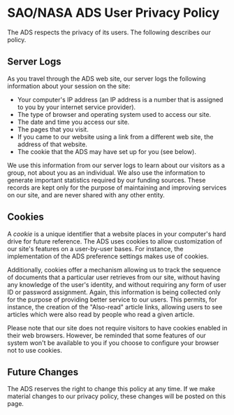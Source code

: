 
# SAO/NASA ADS User Privacy Policy

The ADS respects the privacy of its users. The following describes our policy.

## Server Logs
As you travel through the ADS web site, our server logs the following information about your session on the site:

  * Your computer's IP address (an IP address is a number that is assigned to you by your internet service provider).
  * The type of browser and operating system used to access our site.
  * The date and time you access our site.
  * The pages that you visit.
  * If you came to our website using a link from a different web site, the address of that website.
  * The cookie that the ADS may have set up for you (see below).

We use this information from our server logs to learn about our visitors as a group, not about you as an individual. We also use the information to generate important statistics required by our funding sources. These records are kept only for the purpose of maintaining and improving services on our site, and are never shared with any other entity.

## Cookies
A *cookie* is a unique identifier that a website places in your computer's hard drive for future reference. The ADS uses cookies to allow customization of our site's features on a user-by-user bases. For instance, the implementation of the ADS preference settings makes use of cookies.

Additionally, cookies offer a mechanism allowing us to track the sequence of documents that a particular user retrieves from our site, without having any knowledge of the user's identity, and without requiring any form of user ID or password assignment. Again, this information is being collected only for the purpose of providing better service to our users. This permits, for instance, the creation of the "Also-read" article links, allowing users to see articles which were also read by people who read a given article.

Please note that our site does not require visitors to have cookies enabled in their web browsers. However, be reminded that some features of our system won't be available to you if you choose to configure your browser not to use cookies.

## Future Changes
The ADS reserves the right to change this policy at any time. If we make material changes to our privacy policy, these changes will be posted on this page.
